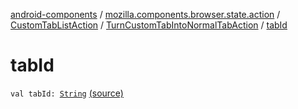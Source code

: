 [android-components](../../../index.md) / [mozilla.components.browser.state.action](../../index.md) / [CustomTabListAction](../index.md) / [TurnCustomTabIntoNormalTabAction](index.md) / [tabId](./tab-id.md)

# tabId

`val tabId: `[`String`](https://kotlinlang.org/api/latest/jvm/stdlib/kotlin/-string/index.html) [(source)](https://github.com/mozilla-mobile/android-components/blob/master/components/browser/state/src/main/java/mozilla/components/browser/state/action/BrowserAction.kt#L139)